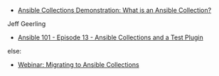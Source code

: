 - [Ansible Collections Demonstration: What is an Ansible Collection?](https://youtu.be/WOcqhk7TdYc)

Jeff Geerling
- [Ansible 101 - Episode 13 - Ansible Collections and a Test Plugin](https://youtu.be/nyXDR4RG4A8?list=PL2_OBreMn7FqZkvMYt6ATmgC0KAGGJNAN)

else:
- [Webinar: Migrating to Ansible Collections](https://youtu.be/Al1ETaamWmc)
